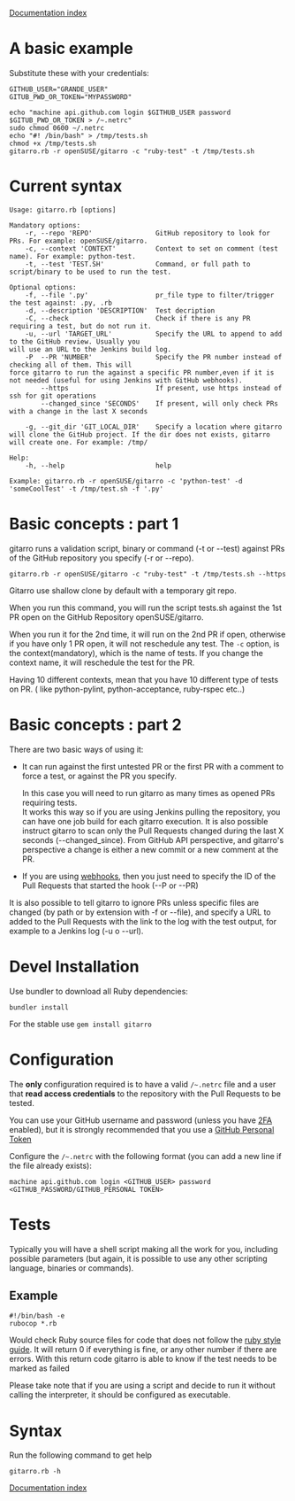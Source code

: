 [Documentation index](../README.md#documentation)

# A basic example

Substitute these with your credentials:
```
GITHUB_USER="GRANDE_USER"
GITUB_PWD_OR_TOKEN="MYPASSWORD"
```

```shell
echo "machine api.github.com login $GITHUB_USER password $GITUB_PWD_OR_TOKEN > /~.netrc"
sudo chmod 0600 ~/.netrc
echo "#! /bin/bash" > /tmp/tests.sh
chmod +x /tmp/tests.sh
gitarro.rb -r openSUSE/gitarro -c "ruby-test" -t /tmp/tests.sh
```

# Current syntax

```shell
Usage: gitarro.rb [options]

Mandatory options:
    -r, --repo 'REPO'                GitHub repository to look for PRs. For example: openSUSE/gitarro.
    -c, --context 'CONTEXT'          Context to set on comment (test name). For example: python-test.
    -t, --test 'TEST.SH'             Command, or full path to script/binary to be used to run the test.

Optional options:
    -f, --file '.py'                 pr_file type to filter/trigger the test against: .py, .rb
    -d, --description 'DESCRIPTION'  Test decription
    -C, --check                      Check if there is any PR requiring a test, but do not run it.
    -u, --url 'TARGET_URL'           Specify the URL to append to add to the GitHub review. Usually you                                   will use an URL to the Jenkins build log.
    -P  --PR 'NUMBER'                Specify the PR number instead of checking all of them. This will                                     force gitarro to run the against a specific PR number,even if it is                                  not needed (useful for using Jenkins with GitHub webhooks).
        --https                      If present, use https instead of ssh for git operations
        --changed_since 'SECONDS'    If present, will only check PRs with a change in the last X seconds

    -g, --git_dir 'GIT_LOCAL_DIR'    Specify a location where gitarro will clone the GitHub project. If the dir does not exists, gitarro will create one. For example: /tmp/

Help:
    -h, --help                       help

Example: gitarro.rb -r openSUSE/gitarro -c 'python-test' -d 'someCoolTest' -t /tmp/test.sh -f '.py'
```

# Basic concepts : part 1

gitarro runs a validation script, binary or command (-t or --test) against PRs of the GitHub repository you specify (-r or --repo).

```shell
gitarro.rb -r openSUSE/gitarro -c "ruby-test" -t /tmp/tests.sh --https
```
Gitarro use shallow clone by default with a temporary git repo.

When you run this command, you will run the script tests.sh against the 1st PR open on the GitHub Repository openSUSE/gitarro.

When you run it for the 2nd time, it will run on the 2nd PR if open, otherwise if you have only 1 PR open, it will not reschedule any test. The `-c` option, is the context(mandatory), which is the name of tests.
If you change the context name, it will reschedule the test for the PR.

Having 10 different contexts, mean that you have 10 different type of tests on PR. ( like python-pylint, python-acceptance, ruby-rspec etc..)

# Basic concepts : part 2

There are two basic ways of using it:

- It can run against the first untested PR or the first PR with a comment to force a test, or against the PR you specify.

  In this case you will need to run gitarro as many times as opened PRs requiring tests.  
  It works this way so if you are using Jenkins pulling the repository, you can have one job build for each gitarro execution.
  It is also possible instruct gitarro to scan only the Pull Requests changed during the last X seconds (--changed_since). From GitHub API perspective, and gitarro's perspective a change is either a new commit or a new comment at the PR.

- If you are using [webhooks](https://developer.github.com/webhooks/), then you just need to specify the ID of the Pull Requests that started the hook (--P or --PR)

It is also possible to tell gitarro to ignore PRs unless specific files are changed (by path or by extension with -f or --file), and specify a URL to added to the Pull Requests with the link to the log with the test output, for example to a Jenkins log (-u o --url).

# Devel Installation

Use bundler to download all Ruby dependencies:

```shell
bundler install
```

For the stable use `gem install gitarro`

# Configuration

The **only** configuration required is to have a valid `/~.netrc` file and a user that **read access credentials** to the repository with the Pull Requests to be tested.

You can use your GitHub username and password (unless you have [2FA](https://help.github.com/articles/about-two-factor-authentication/) enabled), but it is strongly recommended that you use a [GitHub Personal Token](https://help.github.com/articles/creating-a-personal-access-token-for-the-command-line/)

Configure the `/~.netrc` with the following format (you can add a new line if the file already exists):

`machine api.github.com login <GITHUB_USER> password <GITHUB_PASSWORD/GITHUB_PERSONAL TOKEN>`

# Tests

Typically you will have a shell script making all the work for you, including possible parameters (but again, it is possible to use any other scripting language, binaries or commands).

## Example

```shell
#!/bin/bash -e
rubocop *.rb
```

Would check Ruby source files for code that does not follow the [ruby style guide](https://github.com/bbatsov/ruby-style-guide). It will return 0 if everything is fine, or any other number if there are errors. With this return code gitarro is able to know if the test needs to be marked as failed

Please take note that if you are using a script and decide to run it without calling the interpreter, it should be configured as executable.

# Syntax

Run the following command to get help

```shell
gitarro.rb -h
```

[Documentation index](../README.md#documentation)

